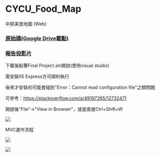 # CYCU_Food_Map
中原美食地圖 (Web)

### <a href="https://drive.google.com/drive/folders/1NWyhXt6B8npN1PUPtArxTY7hOpbNHfa-?usp=sharing">原始碼(Google Drive載點)</a>

### <a href="https://drive.google.com/file/d/1bkGOPI2T-68UmyBlg9IIzgZwGK7PB8SG/view?usp=sharing">報告投影片</a>

下載後點擊Final Project.sln開啟(使用visual studio)

需安裝IIS Express方可順利執行

後來才安裝的可能會碰到"Error：Cannot read configuration file"之類問題

可參考：https://stackoverflow.com/a/49197265/12732471

開啟後"File"->"View in Browser"，或是直接Ctrl+Shift+W

![](https://i.imgur.com/9HHmRpa.jpg)

MVC運作流程

![](https://i.imgur.com/Ji1lyA3.jpg)

![](https://i.imgur.com/ynpOwXP.jpg)
